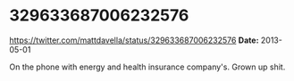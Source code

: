 # 329633687006232576
https://twitter.com/mattdavella/status/329633687006232576
**Date:** 2013-05-01

On the phone with energy and health insurance company's. Grown up shit.
